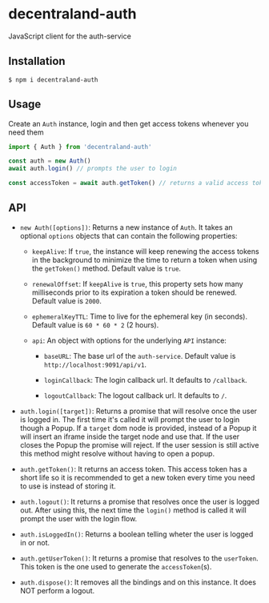 # decentraland-auth

JavaScript client for the auth-service

## Installation

```
$ npm i decentraland-auth
```

## Usage

Create an `Auth` instance, login and then get access tokens whenever you need them

```ts
import { Auth } from 'decentraland-auth'

const auth = new Auth()
await auth.login() // prompts the user to login

const accessToken = await auth.getToken() // returns a valid access token
```

## API

- `new Auth([options])`: Returns a new instance of `Auth`. It takes an optional `options` objects that can contain the following properties:

  - `keepAlive`: If `true`, the instance will keep renewing the access tokens in the background to minimize the time to return a token when using the `getToken()` method. Default value is `true`.

  - `renewalOffset`: If `keepAlive` is `true`, this property sets how many milliseconds prior to its expiration a token should be renewed. Default value is `2000`.

  - `ephemeralKeyTTL`: Time to live for the ephemeral key (in seconds). Default value is `60 * 60 * 2` (2 hours).

  - `api`: An object with options for the underlying `API` instance:

    - `baseURL`: The base url of the `auth-service`. Default value is `http://localhost:9091/api/v1`.

    - `loginCallback`: The login callback url. It defaults to `/callback`.

    - `logoutCallback`: The logout callback url. It defaults to `/`.

- `auth.login([target])`: Returns a promise that will resolve once the user is logged in. The first time it's called it will prompt the user to login though a Popup. If a `target` dom node is provided, instead of a Popup it will insert an iframe inside the target node and use that. If the user closes the Popup the promise will reject. If the user session is still active this method might resolve without having to open a popup.

- `auth.getToken()`: It returns an access token. This access token has a short life so it is recommended to get a new token every time you need to use is instead of storing it.

- `auth.logout()`: It returns a promise that resolves once the user is logged out. After using this, the next time the `login()` method is called it will prompt the user with the login flow.

- `auth.isLoggedIn()`: Returns a boolean telling wheter the user is logged in or not.

- `auth.getUserToken()`: It returns a promise that resolves to the `userToken`. This token is the one used to generate the `accessToken`(s).

- `auth.dispose()`: It removes all the bindings and on this instance. It does NOT perform a logout.
